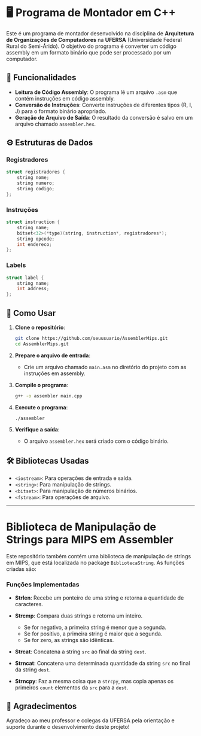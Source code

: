 # 🖥️ Programa de Montador em C++

Este é um programa de montador desenvolvido na disciplina de **Arquitetura de Organizações de Computadores** na **UFERSA** (Universidade Federal Rural do Semi-Árido). O objetivo do programa é converter um código assembly em um formato binário que pode ser processado por um computador.

## 📜 Funcionalidades

- **Leitura de Código Assembly**: O programa lê um arquivo `.asm` que contém instruções em código assembly.
- **Conversão de Instruções**: Converte instruções de diferentes tipos (R, I, J) para o formato binário apropriado.
- **Geração de Arquivo de Saída**: O resultado da conversão é salvo em um arquivo chamado `assembler.hex`.

## ⚙️ Estruturas de Dados

### Registradores
```cpp
struct registradores {
    string nome;
    string numero;
    string codigo;
};
```

### Instruções
```cpp
struct instruction {
    string name;
    bitset<32>(*type)(string, instruction*, registradores*);
    string opcode;
    int endereco;
};
```

### Labels
```cpp
struct label {
    string name;
    int address;
};
```

## 📂 Como Usar

1. **Clone o repositório**:
   ```bash
   git clone https://github.com/seuusuario/AssemblerMips.git
   cd AssemblerMips.git
   ```

2. **Prepare o arquivo de entrada**:
   - Crie um arquivo chamado `main.asm` no diretório do projeto com as instruções em assembly.

3. **Compile o programa**:
   ```bash
   g++ -o assembler main.cpp
   ```

4. **Execute o programa**:
   ```bash
   ./assembler
   ```

5. **Verifique a saída**:
   - O arquivo `assembler.hex` será criado com o código binário.

## 🛠️ Bibliotecas Usadas

- `<iostream>`: Para operações de entrada e saída.
- `<string>`: Para manipulação de strings.
- `<bitset>`: Para manipulação de números binários.
- `<fstream>`: Para operações de arquivo.
---

# Biblioteca de Manipulação de Strings para MIPS em Assembler

Este repositório também contém uma biblioteca de manipulação de strings em MIPS, que está localizada no package `BibliotecaString`. As funções criadas são:

### Funções Implementadas

- **Strlen**: Recebe um ponteiro de uma string e retorna a quantidade de caracteres.
  
- **Strcmp**: Compara duas strings e retorna um inteiro. 
  - Se for negativo, a primeira string é menor que a segunda.
  - Se for positivo, a primeira string é maior que a segunda.
  - Se for zero, as strings são idênticas.
  
- **Strcat**: Concatena a string `src` ao final da string `dest`.

- **Strncat**: Concatena uma determinada quantidade da string `src` no final da string `dest`.

- **Strncpy**: Faz a mesma coisa que a `strcpy`, mas copia apenas os primeiros `count` elementos da `src` para a `dest`.

## 🙏 Agradecimentos

Agradeço ao meu professor e colegas da UFERSA pela orientação e suporte durante o desenvolvimento deste projeto!
